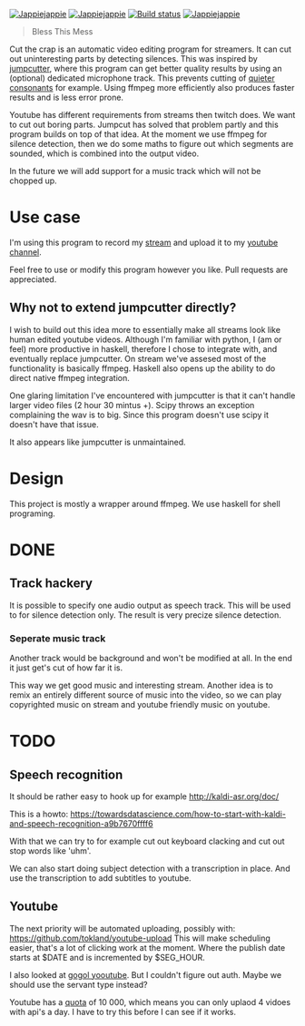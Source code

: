 [![Jappiejappie](https://img.shields.io/badge/twitch.tv-jappiejappie-purple?logo=twitch&style=for-the-badge)](https://www.twitch.tv/jappiejappie)
[![Jappiejappie](https://img.shields.io/badge/youtube-jappieklooster-red?logo=youtube&style=for-the-badge)](https://www.youtube.com/channel/UCQxmXSQEYyCeBC6urMWRPVw)
[![Build status](https://img.shields.io/travis/jappeace/cut-the-crap?style=for-the-badge)](https://travis-ci.org/jappeace/cut-the-crap/builds/)
[![Jappiejappie](https://img.shields.io/badge/discord-jappiejappie-black?logo=discord&style=for-the-badge)](https://discord.gg/Hp4agqy)

> Bless This Mess

Cut the crap is an automatic video editing program for streamers.
It can cut out uninteresting parts by detecting silences.
This was inspired by [jumpcutter](https://github.com/carykh/jumpcutter),
where this program can get better quality results
by using an (optional) dedicated microphone track.
This prevents cutting of [quieter consonants](https://youtu.be/DQ8orIurGxw?t=675)
for example.
Using ffmpeg more efficiently also produces faster results and
is less error prone.

Youtube has different requirements from streams then twitch does.
We want to cut out boring parts.
Jumpcut has solved that problem partly and this program
builds on top of that idea.
At the moment we use ffmpeg for silence detection, 
then we do some maths to figure out which segments are sounded,
which is combined into the output video.

In the future we will add support for a music track
which will not be chopped up.

# Use case
I'm using this program to record my [stream](https://www.twitch.tv/jappiejappie)
and upload it to my
[youtube channel](https://www.youtube.com/channel/UCQxmXSQEYyCeBC6urMWRPVw).

Feel free to use or modify this program however you like.
Pull requests are appreciated.

## Why not to extend jumpcutter directly?
I wish to build out this idea more to essentially
make all streams look like human edited youtube videos.
Although I'm familiar with python,
I (am or feel) more productive in haskell,
therefore I chose to integrate with,
and eventually replace jumpcutter.
On stream we've assesed most of the functionality is basically
ffmpeg.
Haskell also opens up the ability to do direct native ffmpeg
integration.

One glaring limitation I've encountered with jumpcutter is that
it can't handle larger video files (2 hour 30 mintus +).
Scipy throws an exception complaining the wav is to big.
Since this program doesn't use scipy it doesn't have that issue.

It also appears like jumpcutter is unmaintained.

# Design
This project is mostly a wrapper around ffmpeg.
We use haskell for shell programing.

# DONE

## Track hackery
It is possible to specify one audio output as speech track.
This will be used to for silence detection only.
The result is very precize silence detection.

### Seperate music track
Another track would be background and won't be modified at all.
In the end it just get's cut of how far it is.

This way we get good music and interesting stream.
Another idea is to remix an entirely different source of music
into the video, so we can play copyrighted music on stream
and youtube friendly music on youtube.

# TODO

## Speech recognition
It should be rather easy to hook up for example http://kaldi-asr.org/doc/

This is a howto: https://towardsdatascience.com/how-to-start-with-kaldi-and-speech-recognition-a9b7670ffff6

With that we can try to for example cut out keyboard clacking
and cut out stop words like 'uhm'.

We can also start doing subject detection with a transcription in place.
And use the transcription to add subtitles to youtube.

## Youtube
The next priority will be automated uploading, possibly with:
https://github.com/tokland/youtube-upload
This will make scheduling easier,
that's a lot of clicking work at the moment.
Where the publish date starts at $DATE and is incremented by $SEG_HOUR.

I also looked at
[gogol yooutube](http://hackage.haskell.org/package/gogol-youtube).
But I couldn't figure out auth.
Maybe we should use the servant type instead?

Youtube has a [quota](https://developers.google.com/youtube/v3/getting-started#quota)
of 10 000,
which means you can only uplaod 4 vidoes with api's a day.
I have to try this before I can see if it works.
